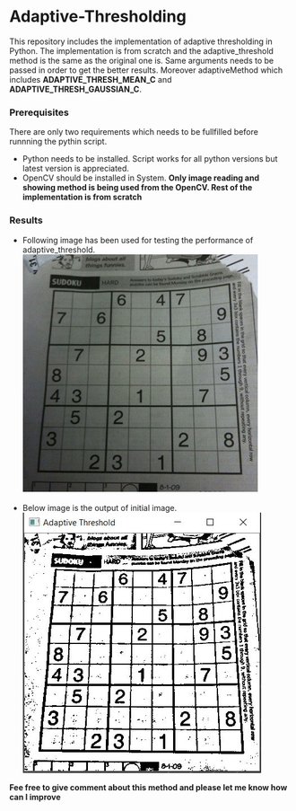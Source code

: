 # Adaptive-Thresholding
This repository includes the implementation of adaptive thresholding in Python. The implementation is from scratch and the adaptive_threshold method is the same as the original one is. Same arguments needs to be passed in order to get the better results. Moreover adaptiveMethod which includes **ADAPTIVE_THRESH_MEAN_C** and **ADAPTIVE_THRESH_GAUSSIAN_C**.

### Prerequisites
There are only two requirements which needs to be fullfilled before runnning the pythin script.
* Python needs to be installed. Script works for all python versions but latest version is appreciated. 
* OpenCV should be installed in System. **Only image reading and showing method is being used from the OpenCV. Rest of the implementation is from scratch**

### Results
* Following image has been used for testing the performance of adaptive_threshold.
![Image description](https://github.com/HasnainKhanNiazi/Adaptive-Thresholding/blob/master/Images/img.jpeg) <br/><br/>
* Below image is the output of initial image.
![Image description](https://github.com/HasnainKhanNiazi/Adaptive-Thresholding/blob/master/Images/Result.JPG)

**Fee free to give comment about this method and please let me know how can I improve**
